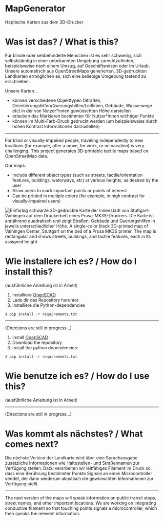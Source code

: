# MapGenerator
 
Haptische Karten aus dem 3D-Drucker

# Was ist das? / What is this?

Für blinde oder sehbehinderte Menschen ist es sehr schwierig, sich
selbstständig in einer unbekannten Umgebung zurechtzufinden, beispielsweise 
nach einem Umzug, auf Geschäftsreisen oder im Urlaub. Unsere automatisch aus
OpenStreetMaps generierten, 3D-gedruckten Landkarten ermöglichen es, sich
eine beliebige Umgebung tastend zu erschließen.

Unsere Karten...

* können verschiedene Objekttypen (Straßen, 
Orientierungshilfen/Querungshilfen/Leitlinien, Gebäude, Wasserwege etc) in
der von Nutzer\*innen gewünschten Höhe darstellen
* erlauben das Markieren bestimmter für Nutzer\*innen wichtiger Punkte
* können im Multi-Farb-Druck gedruckt werden (um beispielsweise durch hohen
Kontrast Informationen darzustellen)

---

For blind or visually-impaired people, traveling independently to new locations 
(for example, after a move, for work, or on vacation) is very challenging.
This project generates 3D-printable tactile maps based on OpenStreetMap data.

Our maps:
 
* Include different object types (such as streets, tactile/orientation 
features, buildings, waterways, etc) at various heights, as desired by the
user
* Allow users to mark important points or points of interest
* Can be printed in multiple colors (for example, in high contrast for
visually-impaired users)

![Einfarbig schwarze 3D-gedruckte Karte der Innenstadt von Stuttgart-Vaihingen auf dem Druckerbett eines Prusa-MK3S-Druckers. Die Karte ist annährend quadratisch und zeigt Straßen, Gebäude
und Querungshilfen in jeweils unterschiedlicher Höhe. A single-color black 3D-printed map of Vaihingen Center, Stuttgart on the bed of a Prusa MK3S printer. The map is rectangular and shows streets, buildings, and tactile features, each in its assigned height.](https://github.com/HaptaMap/MapGenerator/blob/main/images/VaihingenMitteMap.jpg)

# Wie installere ich es? / How do I install this?

(ausführliche Anleitung ist in Arbeit)

1. Installiere [OpenSCAD](https://openscad.org/downloads.html) 
2. Lade dir das Repository herunter.
3. Installiere die Python-dependencies

```shell
$ pip install -r requirements.txt
```

---

(Directions are still in progress...)

1. Install [OpenSCAD](https://openscad.org/downloads.html)
2. Download the repository
3. Install the python dependencies:

```shell
$ pip install -r requirements.txt
```

# Wie benutze ich es? / How do I use this?

(ausführliche Anleitung ist in Arbeit)

---

(Directions are still in progress...)

# Was kommt als nächstes? / What comes next?

Die nächste Version der Landkarte wird über eine Sprachausgabe zusätzliche 
Informationen wie Haltestellen- und Straßennamen zur Verfügung stellen. Dazu
verarbeiten wir leitfähiges Filament im Druck so, dass eine Berührung
bestimmter Punkte Signale an einen Microcontroller sendet, der dann wiederum
akustisch die gewünschten Informationen zur Verfügung stellt.

---

The next version of the maps will speak information on public transit stops,
street names, and other important locations. We are working on integrating
conductive filament so that touching points signals a microcontroller, which
then speaks the relevent information.